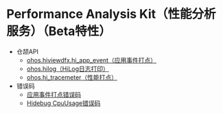 # Performance Analysis Kit（性能分析服务）（Beta特性）

- 仓颉API
    - [ohos.hiviewdfx.hi_app_event（应用事件打点）](cj-apis-hiappevent.md)
    - [ohos.hilog（HiLog日志打印）](cj-apis-hilog.md)
    - [ohos.hi_tracemeter（性能打点）](cj-apis-hi_tracemeter.md)
- 错误码
    - [应用事件打点错误码](../errorcodes/cj-errorcode-hiappevent.md)
    - [Hidebug CpuUsage错误码](../errorcodes/cj-errorcode-hidebug-cpuusage.md)
